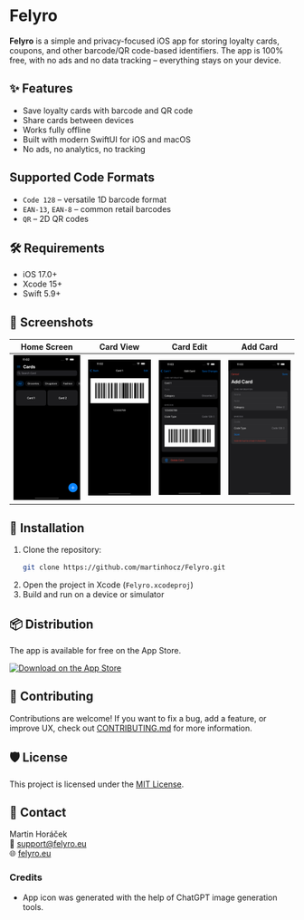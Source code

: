 # Felyro

**Felyro** is a simple and privacy-focused iOS app for storing loyalty cards, coupons, and other barcode/QR code-based identifiers. The app is 100% free, with no ads and no data tracking – everything stays on your device.

## ✨ Features

- Save loyalty cards with barcode and QR code
- Share cards between devices
- Works fully offline
- Built with modern SwiftUI for iOS and macOS
- No ads, no analytics, no tracking

## Supported Code Formats

- `Code 128` – versatile 1D barcode format
- `EAN-13`, `EAN-8` – common retail barcodes
- `QR` – 2D QR codes


## 🛠 Requirements

- iOS 17.0+
- Xcode 15+
- Swift 5.9+

## 📸 Screenshots
| Home Screen | Card View | Card Edit | Add Card |
|:-----------:|:---------:|:---------:|:--------:|
| <img src="Images/en-1.png" width="200"/>  | <img src="Images/en-2.png" width="200"/> | <img src="Images/en-3.png" width="200"/> | <img src="Images/en-4.png" width="200"/> |

## 🚀 Installation

1. Clone the repository:
   ```bash
   git clone https://github.com/martinhocz/Felyro.git
   ```
2. Open the project in Xcode (`Felyro.xcodeproj`)
3. Build and run on a device or simulator

## 📦 Distribution

The app is available for free on the App Store.

[![Download on the App Store](https://tools.applemediaservices.com/api/badges/download-on-the-app-store/black/en-us)](https://apps.apple.com/us/app/felyro/id6746584796)

## 👥 Contributing

Contributions are welcome! If you want to fix a bug, add a feature, or improve UX, check out [CONTRIBUTING.md](CONTRIBUTING.md) for more information.

## 🛡 License

This project is licensed under the [MIT License](LICENSE).

## 💬 Contact

Martin Horáček  
📧 support@felyro.eu  
🌐 [felyro.eu](https://felyro.eu)

### Credits

- App icon was generated with the help of ChatGPT image generation tools.
